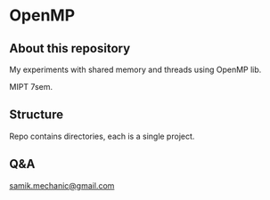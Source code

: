 # OpenMP
## About this repository
My experiments with shared memory and threads using OpenMP lib.

MIPT 7sem.

## Structure
Repo contains directories, each is a single project.

## Q&A
samik.mechanic@gmail.com 
